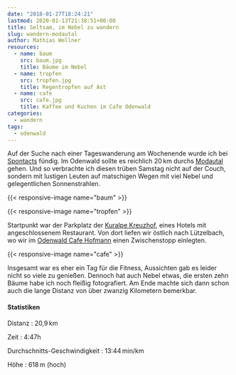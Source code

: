 ```yaml
---
date: "2018-01-27T18:24:21"
lastmod: 2020-01-13T21:38:51+00:00
title: Seltsam, im Nebel zu wandern
slug: wandern-modautal
author: Mathias Wellner
resources:
  - name: baum
    src: baum.jpg
    title: Bäume im Nebel
  - name: tropfen
    src: tropfen.jpg
    title: Regentropfen auf Ast
  - name: cafe
    src: cafe.jpg
    title: Kaffee und Kuchen im Cafe Odenwald
categories:
  - wandern
tags:
  - odenwald
---
```


Auf der Suche nach einer Tageswanderung am Wochenende wurde ich bei [Spontacts](https://www.spontacts.com/) fündig. Im Odenwald sollte es reichlich 20&thinsp;km durchs [Modautal](http://www.modautal.de/) gehen. Und so verbrachte ich diesen trüben Samstag nicht auf der Couch, sondern mit lustigen Leuten auf matschigen Wegen mit viel Nebel und gelegentlichen Sonnenstrahlen. 

<!--more-->

{{< responsive-image name="baum" >}}

{{< responsive-image name="tropfen" >}}

Startpunkt war der Parkplatz der [Kuralpe Kreuzhof](http://www.kuralpe.de), eines Hotels mit angeschlossenem Restaurant. Von dort liefen wir östlich nach Lützelbach, wo wir im [Odenwald Cafe Hofmann](http://www.odenwald-cafe-hofmann.de/) einen Zwischenstopp einlegten. 

{{< responsive-image name="cafe" >}}

Insgesamt war es eher ein Tag für die Fitness, Aussichten gab es leider nicht so viele zu genießen. Dennoch hat auch Nebel etwas, die ersten zehn Bäume habe ich noch fleißig fotografiert. Am Ende machte sich dann schon auch die lange Distanz von über zwanzig Kilometern bemerkbar. 

#### Statistiken

Distanz
:  20,9&thinsp;km

Zeit
:  4:47h

Durchschnitts-Geschwindigkeit
:  13:44&thinsp;min/km

Höhe
:  618&thinsp;m (hoch)